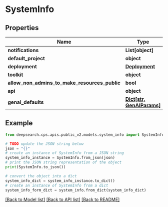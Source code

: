 # SystemInfo


## Properties

Name | Type | Description | Notes
------------ | ------------- | ------------- | -------------
**notifications** | **List[object]** |  | 
**default_project** | **object** |  | 
**deployment** | [**Deployment**](Deployment.md) |  | 
**toolkit** | **object** |  | 
**allow_non_admins_to_make_resources_public** | **bool** |  | 
**api** | **object** |  | 
**genai_defaults** | [**Dict[str, GenAIParams]**](GenAIParams.md) |  | 

## Example

```python
from deepsearch.cps.apis.public_v2.models.system_info import SystemInfo

# TODO update the JSON string below
json = "{}"
# create an instance of SystemInfo from a JSON string
system_info_instance = SystemInfo.from_json(json)
# print the JSON string representation of the object
print(SystemInfo.to_json())

# convert the object into a dict
system_info_dict = system_info_instance.to_dict()
# create an instance of SystemInfo from a dict
system_info_form_dict = system_info.from_dict(system_info_dict)
```
[[Back to Model list]](../README.md#documentation-for-models) [[Back to API list]](../README.md#documentation-for-api-endpoints) [[Back to README]](../README.md)



